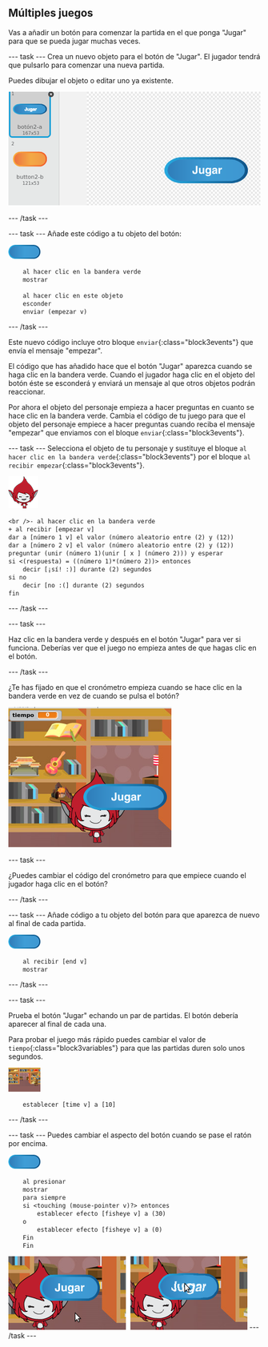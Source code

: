 ## Múltiples juegos

Vas a añadir un botón para comenzar la partida en el que ponga "Jugar" para que se pueda jugar muchas veces.

\--- task \--- Crea un nuevo objeto para el botón de "Jugar". El jugador tendrá que pulsarlo para comenzar una nueva partida.

Puedes dibujar el objeto o editar uno ya existente.

![Imagen del botón de jugar](images/brain-play.png)

\--- /task \---

\--- task \--- Añade este código a tu objeto del botón:

![Objeto del botón](images/button-sprite.png)

```blocks3
    al hacer clic en la bandera verde
    mostrar

    al hacer clic en este objeto
    esconder
    enviar (empezar v)
```

\--- /task \---

Este nuevo código incluye otro bloque `enviar`{:class="block3events"} que envía el mensaje "empezar".

El código que has añadido hace que el botón "Jugar" aparezca cuando se haga clic en la bandera verde. Cuando el jugador haga clic en el objeto del botón éste se esconderá y enviará un mensaje al que otros objetos podrán reaccionar.

Por ahora el objeto del personaje empieza a hacer preguntas en cuanto se hace clic en la bandera verde. Cambia el código de tu juego para que el objeto del personaje empiece a hacer preguntas cuando reciba el mensaje "empezar" que enviamos con el bloque `enviar`{:class="block3events"}.

\--- task \--- Selecciona el objeto de tu personaje y sustituye el bloque `al hacer clic en la bandera verde`{:class="block3events"} por el bloque `al recibir empezar`{:class="block3events"}.

![Objeto del personaje](images/giga-sprite.png)

```blocks3
<br />- al hacer clic en la bandera verde
+ al recibir [empezar v]
dar a [número 1 v] el valor (número aleatorio entre (2) y (12))
dar a [número 2 v] el valor (número aleatorio entre (2) y (12))
preguntar (unir (número 1)(unir [ x ] (número 2))) y esperar
si <(respuesta) = ((número 1)*(número 2))> entonces
    decir [¡sí! :)] durante (2) segundos
si no
    decir [no :(] durante (2) segundos
fin
```

\--- /task \---

\--- task \---

Haz clic en la bandera verde y después en el botón "Jugar" para ver si funciona. Deberías ver que el juego no empieza antes de que hagas clic en el botón.

\--- /task \---

¿Te has fijado en que el cronómetro empieza cuando se hace clic en la bandera verde en vez de cuando se pulsa el botón?

![El cronómetro ha comenzado](images/brain-timer-bug.png)

\--- task \---

¿Puedes cambiar el código del cronómetro para que empiece cuando el jugador haga clic en el botón?

\--- /task \---

\--- task \--- Añade código a tu objeto del botón para que aparezca de nuevo al final de cada partida.

![Objeto del botón](images/button-sprite.png)

```blocks3
    al recibir [end v]
    mostrar
```

\--- /task \---

\--- task \---

Prueba el botón "Jugar" echando un par de partidas. El botón debería aparecer al final de cada una.

Para probar el juego más rápido puedes cambiar el valor de `tiempo`{:class="block3variables"} para que las partidas duren solo unos segundos.

![Escenario](images/stage-sprite.png)

```blocks3
    establecer [time v] a [10]
```

\--- /task \---

\--- task \--- Puedes cambiar el aspecto del botón cuando se pase el ratón por encima.

![Button](images/button-sprite.png)

```blocks3
    al presionar
    mostrar
    para siempre
    si <touching (mouse-pointer v)?> entonces
        establecer efecto [fisheye v] a (30)
    o
        establecer efecto [fisheye v] a (0)
    Fin
    Fin
```

![captura de pantalla](images/brain-fisheye.png) \--- /task \---